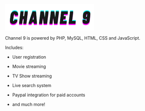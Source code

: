 
![Image of Channel9-01](https://github.com/miadugas/channel9/blob/main/assets/images/logo2.png)


 Channel 9 is powered by PHP, MySQL, HTML, CSS and JavaScript. 

Includes:

* User registration

* Movie streaming

* TV Show streaming

* Live search system

* Paypal integration for paid accounts

* and much more!
